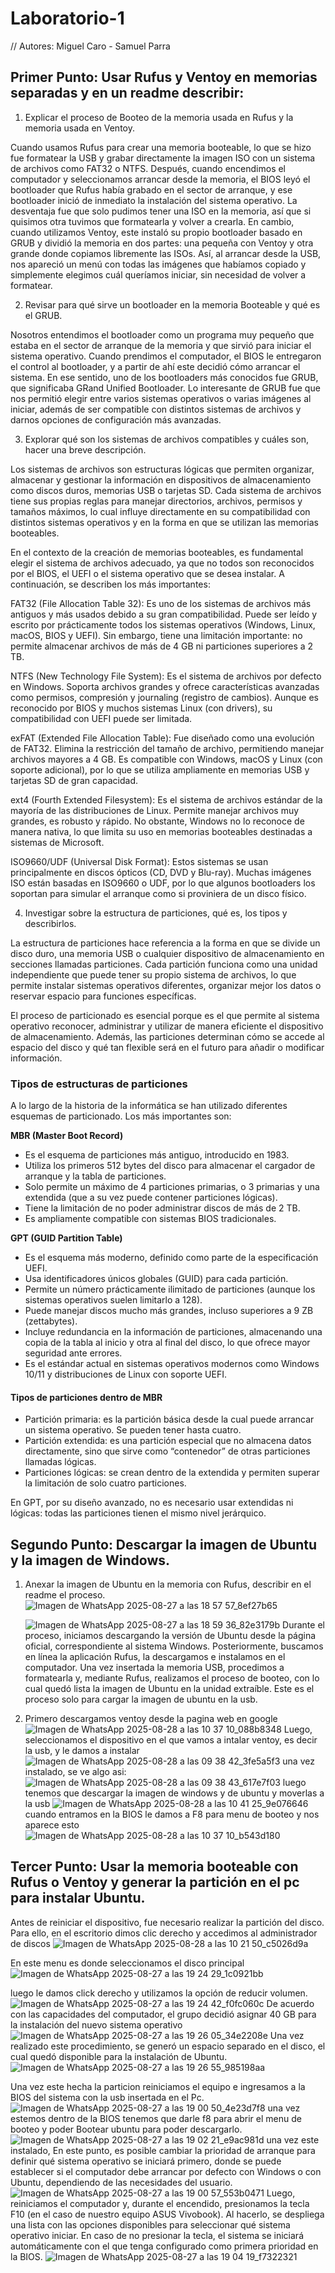# Laboratorio-1
// Autores: Miguel Caro - Samuel Parra
## Primer Punto:  Usar Rufus y Ventoy en memorias separadas y en un readme describir:
1. Explicar el proceso de Booteo de la memoria usada en Rufus y la memoria usada en Ventoy.

Cuando usamos Rufus para crear una memoria booteable, lo que se hizo fue formatear la USB y grabar directamente la imagen ISO con un sistema de archivos como FAT32 o NTFS. Después, cuando encendimos el computador y seleccionamos arrancar desde la memoria, el BIOS leyó el bootloader que Rufus había grabado en el sector de arranque, y ese bootloader inició de inmediato la instalación del sistema operativo. La desventaja fue que solo pudimos tener una ISO en la memoria, así que si quisimos otra tuvimos que formatearla y volver a crearla. En cambio, cuando utilizamos Ventoy, este instaló su propio bootloader basado en GRUB y dividió la memoria en dos partes: una pequeña con Ventoy y otra grande donde copiamos libremente las ISOs. Así, al arrancar desde la USB, nos apareció un menú con todas las imágenes que habíamos copiado y simplemente elegimos cuál queríamos iniciar, sin necesidad de volver a formatear.

2. Revisar para qué sirve un bootloader en la memoria Booteable y qué es el GRUB.

Nosotros entendimos el bootloader como un programa muy pequeño que estaba en el sector de arranque de la memoria y que sirvió para iniciar el sistema operativo. Cuando prendimos el computador, el BIOS le entregaron el control al bootloader, y a partir de ahí este decidió cómo arrancar el sistema. En ese sentido, uno de los bootloaders más conocidos fue GRUB, que significaba GRand Unified Bootloader. Lo interesante de GRUB fue que nos permitió elegir entre varios sistemas operativos o varias imágenes al iniciar, además de ser compatible con distintos sistemas de archivos y darnos opciones de configuración más avanzadas.

3. Explorar qué son los sistemas de archivos compatibles y cuáles son, hacer una breve descripción.

Los sistemas de archivos son estructuras lógicas que permiten organizar, almacenar y gestionar la información en dispositivos de almacenamiento como discos duros, memorias USB o tarjetas SD. Cada sistema de archivos tiene sus propias reglas para manejar directorios, archivos, permisos y tamaños máximos, lo cual influye directamente en su compatibilidad con distintos sistemas operativos y en la forma en que se utilizan las memorias booteables.

En el contexto de la creación de memorias booteables, es fundamental elegir el sistema de archivos adecuado, ya que no todos son reconocidos por el BIOS, el UEFI o el sistema operativo que se desea instalar. A continuación, se describen los más importantes:

FAT32 (File Allocation Table 32): Es uno de los sistemas de archivos más antiguos y más usados debido a su gran compatibilidad. Puede ser leído y escrito por prácticamente todos los sistemas operativos (Windows, Linux, macOS, BIOS y UEFI). Sin embargo, tiene una limitación importante: no permite almacenar archivos de más de 4 GB ni particiones superiores a 2 TB.

NTFS (New Technology File System): Es el sistema de archivos por defecto en Windows. Soporta archivos grandes y ofrece características avanzadas como permisos, compresión y journaling (registro de cambios). Aunque es reconocido por BIOS y muchos sistemas Linux (con drivers), su compatibilidad con UEFI puede ser limitada.

exFAT (Extended File Allocation Table): Fue diseñado como una evolución de FAT32. Elimina la restricción del tamaño de archivo, permitiendo manejar archivos mayores a 4 GB. Es compatible con Windows, macOS y Linux (con soporte adicional), por lo que se utiliza ampliamente en memorias USB y tarjetas SD de gran capacidad.

ext4 (Fourth Extended Filesystem): Es el sistema de archivos estándar de la mayoría de las distribuciones de Linux. Permite manejar archivos muy grandes, es robusto y rápido. No obstante, Windows no lo reconoce de manera nativa, lo que limita su uso en memorias booteables destinadas a sistemas de Microsoft.

ISO9660/UDF (Universal Disk Format): Estos sistemas se usan principalmente en discos ópticos (CD, DVD y Blu-ray). Muchas imágenes ISO están basadas en ISO9660 o UDF, por lo que algunos bootloaders los soportan para simular el arranque como si proviniera de un disco físico.

4. Investigar sobre la estructura de particiones, qué es, los tipos y describirlos.
   
La estructura de particiones hace referencia a la forma en que se divide un disco duro, una memoria USB o cualquier dispositivo de almacenamiento en secciones llamadas particiones. Cada partición funciona como una unidad independiente que puede tener su propio sistema de archivos, lo que permite instalar sistemas operativos diferentes, organizar mejor los datos o reservar espacio para funciones específicas.

El proceso de particionado es esencial porque es el que permite al sistema operativo reconocer, administrar y utilizar de manera eficiente el dispositivo de almacenamiento. Además, las particiones determinan cómo se accede al espacio del disco y qué tan flexible será en el futuro para añadir o modificar información.

### Tipos de estructuras de particiones

A lo largo de la historia de la informática se han utilizado diferentes esquemas de particionado. Los más importantes son:

 **MBR (Master Boot Record)**
- Es el esquema de particiones más antiguo, introducido en 1983.
- Utiliza los primeros 512 bytes del disco para almacenar el cargador de arranque y la tabla de particiones.
- Solo permite un máximo de 4 particiones primarias, o 3 primarias y una extendida (que a su vez puede contener particiones lógicas).
- Tiene la limitación de no poder administrar discos de más de 2 TB.
- Es ampliamente compatible con sistemas BIOS tradicionales.

 **GPT (GUID Partition Table)**
- Es el esquema más moderno, definido como parte de la especificación UEFI.
- Usa identificadores únicos globales (GUID) para cada partición.
- Permite un número prácticamente ilimitado de particiones (aunque los sistemas operativos suelen limitarlo a 128).
- Puede manejar discos mucho más grandes, incluso superiores a 9 ZB (zettabytes).
- Incluye redundancia en la información de particiones, almacenando una copia de la tabla al inicio y otra al final del disco, lo que ofrece mayor seguridad ante errores.
- Es el estándar actual en sistemas operativos modernos como Windows 10/11 y distribuciones de Linux con soporte UEFI.

#### Tipos de particiones dentro de MBR
- Partición primaria: es la partición básica desde la cual puede arrancar un sistema operativo. Se pueden tener hasta cuatro.
- Partición extendida: es una partición especial que no almacena datos directamente, sino que sirve como “contenedor” de otras particiones llamadas lógicas.
- Particiones lógicas: se crean dentro de la extendida y permiten superar la limitación de solo cuatro particiones.

En GPT, por su diseño avanzado, no es necesario usar extendidas ni lógicas: todas las particiones tienen el mismo nivel jerárquico.
   
## Segundo Punto: Descargar la imagen de Ubuntu y la imagen de Windows.
1. Anexar la imagen de Ubuntu en la memoria con Rufus, describir en el readme el proceso.
   ![Imagen de WhatsApp 2025-08-27 a las 18 57 57_8ef27b65](https://github.com/user-attachments/assets/4eff7cff-ee0c-4b6a-b5cd-f1560ab5cedc)

   ![Imagen de WhatsApp 2025-08-27 a las 18 59 36_82e3179b](https://github.com/user-attachments/assets/292d19a7-2b3d-42b1-9012-65928dcfc9e6)
   Durante el proceso, iniciamos descargando la versión de Ubuntu desde la página oficial, correspondiente al sistema Windows. Posteriormente, buscamos en línea la aplicación Rufus, la descargamos e instalamos en el computador. Una vez insertada la memoria USB, procedimos a formatearla y, mediante Rufus, realizamos el proceso de booteo, con lo cual quedó lista la imagen de Ubuntu en la unidad extraíble.
Este es el proceso solo para cargar la imagen de ubuntu en la usb.
  





3. Primero descargamos ventoy desde la pagina web en google
![Imagen de WhatsApp 2025-08-28 a las 10 37 10_088b8348](https://github.com/user-attachments/assets/5f2c7b29-78a3-45e3-bc3a-deb5aa4605dd)
Luego, seleccionamos el dispositivo en el que vamos a intalar ventoy, es decir la usb, y le damos a instalar
![Imagen de WhatsApp 2025-08-28 a las 09 38 42_3fe5a5f3](https://github.com/user-attachments/assets/47435c66-43ef-489a-976f-399f3ed1eb5c)
una vez instalado, se ve algo asi:
![Imagen de WhatsApp 2025-08-28 a las 09 38 43_617e7f03](https://github.com/user-attachments/assets/8fe34efc-986b-43f5-a672-095a50f09c10)
luego tenemos que descargar la imagen de windows y de ubuntu y moverlas a la usb
![Imagen de WhatsApp 2025-08-28 a las 10 41 25_9e076646](https://github.com/user-attachments/assets/02b78802-b1fb-4762-9ff9-5daa664c5981)
cuando entramos en la BIOS le damos a F8 para menu de booteo y nos aparece esto
![Imagen de WhatsApp 2025-08-28 a las 10 37 10_b543d180](https://github.com/user-attachments/assets/aa8e7c39-8bc9-43d5-9d7c-ecffaa5e7b74)









## Tercer Punto: Usar la memoria booteable con Rufus o Ventoy y generar la partición en el pc para instalar Ubuntu.
Antes de reiniciar el dispositivo, fue necesario realizar la partición del disco. Para ello, en el escritorio dimos clic derecho y accedimos al administrador de discos
![Imagen de WhatsApp 2025-08-28 a las 10 21 50_c5026d9a](https://github.com/user-attachments/assets/5b4fdeff-c358-468a-988c-33fc5dad72df)


En este menu es donde seleccionamos el disco principal
![Imagen de WhatsApp 2025-08-27 a las 19 24 29_1c0921bb](https://github.com/user-attachments/assets/2845dd04-d4b8-4c32-93f0-b2c00268b94f)

  luego le damos click derecho y utilizamos la opción de reducir volumen.
![Imagen de WhatsApp 2025-08-27 a las 19 24 42_f0fc060c](https://github.com/user-attachments/assets/d961c0c7-4273-4bcb-afaa-516aed72b5cf)
De acuerdo con las capacidades del computador, el grupo decidió asignar 40 GB para la instalación del nuevo sistema operativo
![Imagen de WhatsApp 2025-08-27 a las 19 26 05_34e2208e](https://github.com/user-attachments/assets/fae59c24-910e-43a4-9c19-4615ea300aa4)
Una vez realizado este procedimiento, se generó un espacio separado en el disco, el cual quedó disponible para la instalación de Ubuntu.
![Imagen de WhatsApp 2025-08-27 a las 19 26 55_985198aa](https://github.com/user-attachments/assets/a9b12474-a1e3-41be-bcc2-2801de341977)

 Una vez este hecha la particion reiniciamos el equipo e ingresamos a la BIOS del sistema con la usb insertada en el Pc.
![Imagen de WhatsApp 2025-08-27 a las 19 00 50_4e23d7f8](https://github.com/user-attachments/assets/fea2c478-1c4e-4657-92bf-fef1a8c479ce)
una vez estemos dentro de la BIOS tenemos que darle f8 para abrir el menu de booteo y poder Bootear ubuntu para poder descargarlo.
   ![Imagen de WhatsApp 2025-08-27 a las 19 02 21_e9ac981d](https://github.com/user-attachments/assets/7439412b-05ee-4bb4-8c26-5d8770065e4e)
   una vez este instalado, En este punto, es posible cambiar la prioridad de arranque para definir qué sistema operativo se iniciará primero, donde se puede establecer si el computador debe arrancar por defecto con Windows o con Ubuntu, dependiendo de las necesidades del usuario.
![Imagen de WhatsApp 2025-08-27 a las 19 00 57_553b0471](https://github.com/user-attachments/assets/b29ed10f-f65b-40d2-8ec9-4453762e0633)
Luego, reiniciamos el computador y, durante el encendido, presionamos la tecla F10 (en el caso de nuestro equipo ASUS Vivobook). Al hacerlo, se despliega una lista con las opciones disponibles para seleccionar qué sistema operativo iniciar. En caso de no presionar la tecla, el sistema se iniciará automáticamente con el que tenga configurado como primera prioridad en la BIOS.
![Imagen de WhatsApp 2025-08-27 a las 19 04 19_f7322321](https://github.com/user-attachments/assets/a1379b63-0b32-43bf-8e17-d34717a6e214)

